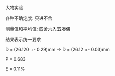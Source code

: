 大物实验

各种不确定度: 只进不舍

测量值和平均值: 四舍六入五凑偶

结果表示统一要求

D = (26.120 +- 0.29)mm       ->         D = (26.12 +- 0.03)mm

P = 0.683

E = 0.11%